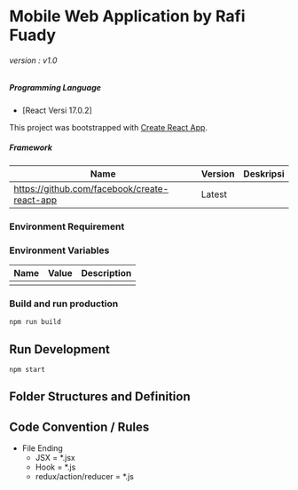 # Mobile Web Application by Rafi Fuady

###### version : v1.0

##### Programming Language
- [React Versi 17.0.2]


This project was bootstrapped with [Create React App](https://github.com/facebook/create-react-app).

##### Framework

| Name                                         | Version | Deskripsi |
| -------------------------------------------- | ------- | --------- |
| https://github.com/facebook/create-react-app | Latest  |           |


### Environment Requirement

### Environment Variables

| Name                                | Value | Description                                     |
| ----------------------------------- | ----- | ----------------------------------------------- |
|                                     |       |                                                 |

### Build and run production

`npm run build`


## Run Development

`npm start`


## Folder Structures and Definition


## Code Convention / Rules

- File Ending
    - JSX = *.jsx
    - Hook = *.js
    - redux/action/reducer = *.js
